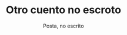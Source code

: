 ---
layout: ../../../layouts/LayoutMD.astro
title: Otro cuento no escroto
subtitle: Posta, no escrito
genre: Fantasía, comedia y drama
description: No tiene nada, hay que sentarse a escribir
image: http://placekitten.com/g/350/350
imag2:
---
